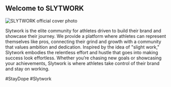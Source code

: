 ## Welcome to SLYTWORK

![SLYTWORK official cover photo](https://github.com/user-attachments/assets/dcdcd804-bb8d-463f-ab0f-d6e32f0cd6b0)


Slytwork is the elite community for athletes driven to build their brand and showcase their journey. We provide a platform where athletes can represent themselves like pros, connecting their grind and growth with a community that values ambition and dedication. Inspired by the idea of "slight work," Slytwork embodies the relentless effort and hustle that goes into making success look effortless. Whether you’re chasing new goals or showcasing your achievements, Slytwork is where athletes take control of their brand and stay on working.

#StayDope #Slytwork
